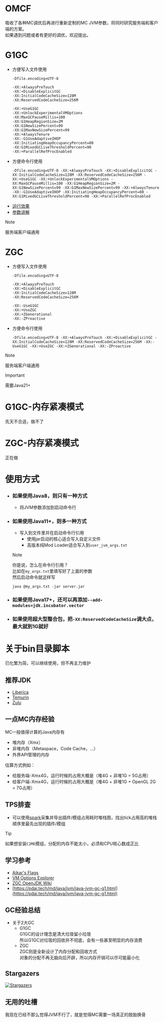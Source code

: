 # OMCF
吸收了各种MC调优后再进行重新定制的MC JVM参数，将同时研究服务端和客户端的方案。  
如果遇到问题或者有更好的调优，欢迎提出。  

# G1GC
- 方便写入文件使用
  ```
  -Dfile.encoding=UTF-8

  -XX:+AlwaysPreTouch
  -XX:+DisableExplicitGC
  -XX:InitialCodeCacheSize=128M
  -XX:ReservedCodeCacheSize=256M

  -XX:+UseG1GC
  -XX:+UnlockExperimentalVMOptions
  -XX:MaxGCPauseMillis=100
  -XX:G1HeapRegionSize=2M
  -XX:G1NewSizePercent=99
  -XX:G1MaxNewSizePercent=99
  -XX:+AlwaysTenure
  -XX:-G1UseAdaptiveIHOP
  -XX:InitiatingHeapOccupancyPercent=80
  -XX:G1MixedGCLiveThresholdPercent=90
  -XX:+ParallelRefProcEnabled
  ```
- 方便命令行使用
  ```
  -Dfile.encoding=UTF-8 -XX:+AlwaysPreTouch -XX:+DisableExplicitGC -XX:InitialCodeCacheSize=128M -XX:ReservedCodeCacheSize=256M -XX:+UseG1GC -XX:+UnlockExperimentalVMOptions -XX:MaxGCPauseMillis=100 -XX:G1HeapRegionSize=2M -XX:G1NewSizePercent=99 -XX:G1MaxNewSizePercent=99 -XX:+AlwaysTenure -XX:-G1UseAdaptiveIHOP -XX:InitiatingHeapOccupancyPercent=80 -XX:G1MixedGCLiveThresholdPercent=90 -XX:+ParallelRefProcEnabled
  ```
- [运行效果](./md/test-summary-g1gc.md)
- [参数讲解](./md/explain-g1gc.md)
> [!NOTE]
> 服务端客户端通用

# ZGC
- 方便写入文件使用
  ```
  -Dfile.encoding=UTF-8

  -XX:+AlwaysPreTouch
  -XX:+DisableExplicitGC
  -XX:InitialCodeCacheSize=128M
  -XX:ReservedCodeCacheSize=256M

  -XX:-UseG1GC
  -XX:+UseZGC
  -XX:+ZGenerational
  -XX:-ZProactive
  ```
- 方便命令行使用
  ```
  -Dfile.encoding=UTF-8 -XX:+AlwaysPreTouch -XX:+DisableExplicitGC -XX:InitialCodeCacheSize=128M -XX:ReservedCodeCacheSize=256M -XX:-UseG1GC -XX:+UseZGC -XX:+ZGenerational -XX:-ZProactive
  ```
> [!NOTE]
> 服务端客户端通用

> [!IMPORTANT]
> 需要Java21+

# G1GC-内存紧凑模式
先天不合适，做不了

# ZGC-内存紧凑模式
正在做

# 使用方式
- ### 如果使用Java8，则只有一种方式
  - 将JVM参数添加到启动命令行
- ### 如果使用Java11+，则多一种方式
  - 写入到文件里并在启动命令行引用
    - 使用jar启动的核心适合写入自定义文件
    - 高版本纯Mod Loader适合写入到`user_jvm_args.txt`
  > [!NOTE]
  > 你是说，怎么在命令行引用？  
  > 比如在`my_args.txt`里填写好了上面的参数  
  > 然后启动命令就这样写  
  > ```
  > java @my_args.txt -jar server.jar
  > ```
- ### 如果使用Java17+，还可以再添加`--add-modules=jdk.incubator.vector`
- ### 如果使用超大型整合包，把`-XX:ReservedCodeCacheSize`调大点，最大就到1G就好

# 关于bin目录脚本
已化繁为简，可以继续使用，但不再主力维护

## 推荐JDK
  - [Liberica](https://bell-sw.com/pages/downloads/)
  - [Temurin](https://adoptium.net/zh-CN/temurin/releases/)
  - [Zulu](https://www.azul.com/downloads/?package=jdk#zulu)

## 一点MC内存经验
MC一般值得计算的Java内存有
  - 堆内存（Xmx）
  - 非堆内存（Metaspace，Code Cache，...）
  - 外界API管理的内存

估算方式例如：
  - 给服务端-Xmx4G，运行时候的占用大概是（堆4G + 非堆1G = 5G占用）
  - 给客户端-Xmx4G，运行时候的占用大概是（堆4G + 非堆1G + OpenGL 2G = 7G占用）

## TPS排查
- 可以使用[spark](https://spark.lucko.me/download)采集并导出插件/模组占用耗时堆栈图，找出tick占用高的堆栈顺序里最先出现的插件/模组

> [!TIP]
> 如果想安装`C2ME`模组，分配的内存不能太小，必须和CPU核心数成正比

## 学习参考
- [Aikar's Flags](https://aikar.co/2018/07/02/tuning-the-jvm-g1gc-garbage-collector-flags-for-minecraft)
- [VM Options Explorer](https://chriswhocodes.com/vm-options-explorer.html)
- [ZGC OpenJDK Wiki](https://wiki.openjdk.org/display/zgc)
- [https://pdai.tech/md/java/jvm/java-jvm-gc-g1.html](https://pdai.tech/md/java/jvm/java-jvm-gc-g1.html)

## GC经验总结
- 关于2大GC  
  - G1GC  
    G1GC的设计理念是清大垃圾留小垃圾  
    所以G1GC对垃圾的回收并不彻底，会有一些甚至明显的内存浪费  
  - ZGC  
    ZGC则是全新设计了内存分配和回收方式  
    对象的分配不再无脑向后开辟，所以内存开销可以尽可能最小化  

## Stargazers
[![Stargazers](https://starchart.cc/Yukiriri/OMCF.svg?variant=adaptive)]()

## 无用的吐槽
我现在已经不那么觉得JVM不行了，就是觉得MC需要一场真正的脱胎换骨
